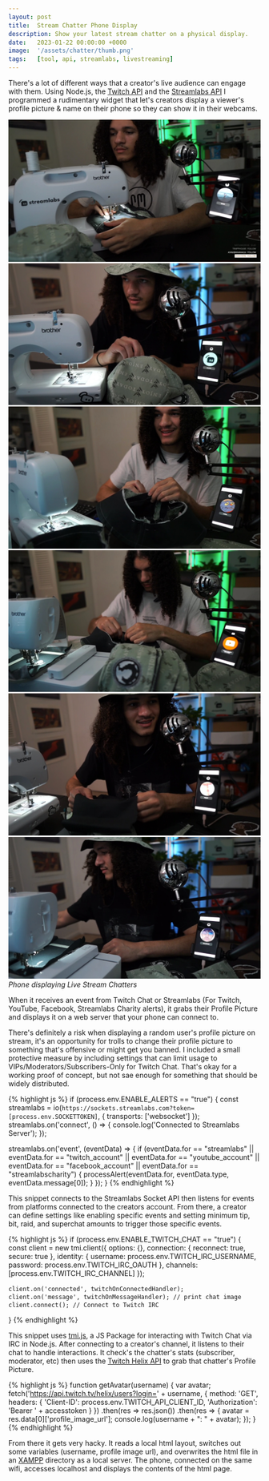 ```yaml
---
layout: post
title:  Stream Chatter Phone Display
description: Show your latest stream chatter on a physical display.
date:   2023-01-22 00:00:00 +0000
image:  '/assets/chatter/thumb.png'
tags:   [tool, api, streamlabs, livestreaming]
---
```

There's a lot of different ways that a creator's live audience can engage with them. Using Node.js, the [Twitch API](https://dev.twitch.tv/docs/api/) and the [Streamlabs API](https://dev.streamlabs.com/) I programmed a rudimentary widget that let's creators display a viewer's profile picture & name on their phone so they can show it in their webcams. 

<div class="gallery-box">
  <div class="gallery">
    <img src="/assets/chatter/vlc_bsShc2XXZW.jpg">
    <img src="/assets/chatter/vlc_BUNw39YoiS.jpg">
    <img src="/assets/chatter/vlc_loi9ZoNw4B.jpg">
    <img src="/assets/chatter/vlc_nwlGndRpg6.jpg">
    <img src="/assets/chatter/vlc_qbUfZvVyLv.jpg">
    <img src="/assets/chatter/vlc_R04vs8qZ0y.jpg">
  </div>
  <em>Phone displaying Live Stream Chatters</em>
</div>

When it receives an event from Twitch Chat or Streamlabs (For Twitch, YouTube, Facebook, Streamlabs Charity alerts), it grabs their Profile Picture and displays it on a web server that your phone can connect to.

There's definitely a risk when displaying a random user's profile picture on stream, it's an opportunity for trolls to change their profile picture to something that's offensive or might get you banned. I included a small protective measure by including settings that can limit usage to VIPs/Moderators/Subscribers-Only for Twitch Chat. That's okay for a working proof of concept, but not sae enough for something that should be widely distributed.

{% highlight js %}
if (process.env.ENABLE_ALERTS == "true") {
  const streamlabs = io(`https://sockets.streamlabs.com?token=[process.env.SOCKETTOKEN]`, { transports: ['websocket'] });
  streamlabs.on('connect', () => { console.log('Connected to Streamlabs Server'); });

  streamlabs.on('event', (eventData) => {
    if (eventData.for == "streamlabs" || eventData.for == "twitch_account" || eventData.for == "youtube_account" || eventData.for == "facebook_account" || eventData.for == "streamlabscharity") {
      processAlert(eventData.for, eventData.type, eventData.message[0]);
    }
  });
}
{% endhighlight %}

This snippet connects to the Streamlabs Socket API then listens for events from platforms connected to the creators account. From there, a creator can define settings like enabling specific events and setting minimum tip, bit, raid, and superchat amounts to trigger those specific events.

{% highlight js %}
if (process.env.ENABLE_TWITCH_CHAT == "true") {
    const client = new tmi.client({
        options: {},
        connection: {
            reconnect: true,
            secure: true
        },
        identity: {
            username: process.env.TWITCH_IRC_USERNAME,
            password: process.env.TWITCH_IRC_OAUTH
        },
        channels: [process.env.TWITCH_IRC_CHANNEL]
    });

    client.on('connected', twitchOnConnectedHandler);
    client.on('message', twitchOnMessageHandler); // print chat image
    client.connect(); // Connect to Twitch IRC
}
{% endhighlight %}

This snippet uses [tmi.js](https://tmijs.com/), a JS Package for interacting with Twitch Chat via IRC in Node.js. After connecting to a creator's channel, it listens to their chat to handle interactions. It check's the chatter's stats (subscriber, moderator, etc) then uses the [Twitch Helix API](https://dev.twitch.tv/docs/api/reference/) to grab that chatter's Profile Picture. 

{% highlight js %}
function getAvatar(username) {
    var avatar;
    fetch('https://api.twitch.tv/helix/users?login=' + username, {
        method: 'GET',
        headers: {
            'Client-ID': process.env.TWITCH_API_CLIENT_ID,
            'Authorization': 'Bearer ' + accesstoken
        }
    })
    .then(res => res.json())
    .then(res => {
        avatar = res.data[0]['profile_image_url'];
        console.log(username + ": " + avatar);
    });
}
{% endhighlight %}

From there it gets very hacky. It reads a local html layout, switches out some variables (username, profile image url), and overwrites the html file in an [XAMPP](https://www.apachefriends.org/) directory as a local server. The phone, connected on the same wifi, accesses localhost and displays the contents of the html page.
